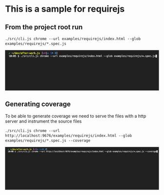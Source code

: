 # This is a sample for requirejs

## From the project root run

```shell
./src/cli.js chrome --url examples/requirejs/index.html --glob examples/requirejs/*.spec.js
```

![](./requirejs.gif)

## Generating coverage

To be able to generate coverage we need to serve the files with a http server and instrument the source files

```shell
./src/cli.js chrome --url http://localhost:9676/examples/requirejs/index.html --glob examples/requirejs/*.spec.js --coverage
```

![](./requirejs-coverage.gif)
